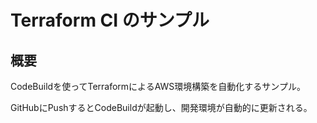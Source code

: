 # Terraform CI のサンプル

## 概要

CodeBuildを使ってTerraformによるAWS環境構築を自動化するサンプル。

GitHubにPushするとCodeBuildが起動し、開発環境が自動的に更新される。

